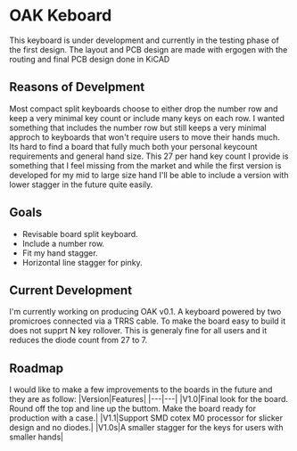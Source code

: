 # OAK Keboard
This keyboard is under development and currently in the testing phase of the first design.
The layout and PCB design are made with ergogen with the routing and final PCB design done in KiCAD

## Reasons of Develpment
Most compact split keyboards choose to either drop the number row and keep a very minimal key count or include many keys on each row. I wanted something that includes the number row but still keeps a very minimal approch to keyboards that won't require users to move their hands much. Its hard to find a board that fully much both your personal keycount requirements and general hand size. This 27 per hand key count I provide is something that I feel missing from the market and while the first version is developed for my mid to large size hand I'll be able to include a version with lower stagger in the future quite easily.

## Goals
* Revisable board split keyboard.
* Include a number row.
* Fit my hand stagger.
* Horizontal line stagger for pinky.

## Current Development
I'm currently working on producing OAK v0.1. A keyboard powered by two promicroes connected via a TRRS cable. To make the board easy to build it does not supprt N key rollover. This is generaly fine for all users and it reduces the diode count from 27 to 7.

## Roadmap
I would like to make a few improvements to the boards in the future and they are as follow:
|Version|Features|
|---|---|
|V1.0|Final look for the board. Round off the top and line up the buttom. Make the board ready for production with a case.|
|V1.1|Support SMD cotex M0 processor for slicker design and no diodes.|
|V1.0s|A smaller stagger for the keys for users with smaller hands|
